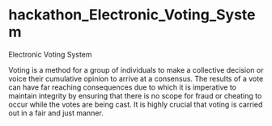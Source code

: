 # hackathon_Electronic_Voting_System

Electronic Voting System

Voting is a method for a group of individuals to make a collective decision or voice their cumulative opinion to arrive at a consensus. The results of a vote can have far reaching consequences due to which it is imperative to maintain integrity by ensuring that there is no scope for fraud or cheating to occur while the votes are being cast. It is highly crucial that voting is carried out in a fair and just manner.

